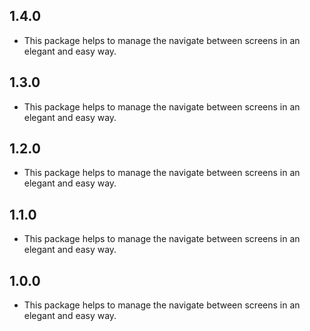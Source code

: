 ## 1.4.0

* This package helps to manage the navigate between screens in an elegant and easy way.

## 1.3.0

* This package helps to manage the navigate between screens in an elegant and easy way.

## 1.2.0

* This package helps to manage the navigate between screens in an elegant and easy way.

## 1.1.0

* This package helps to manage the navigate between screens in an elegant and easy way.

## 1.0.0

* This package helps to manage the navigate between screens in an elegant and easy way.
